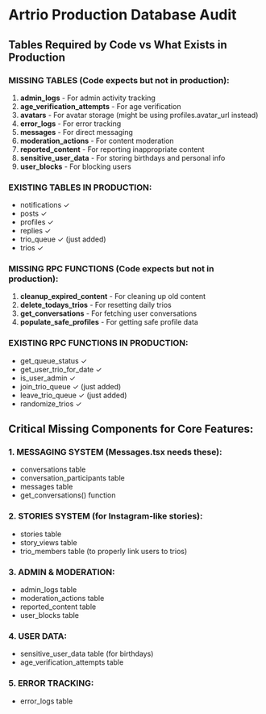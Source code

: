 # Artrio Production Database Audit

## Tables Required by Code vs What Exists in Production

### MISSING TABLES (Code expects but not in production):
1. **admin_logs** - For admin activity tracking
2. **age_verification_attempts** - For age verification
3. **avatars** - For avatar storage (might be using profiles.avatar_url instead)
4. **error_logs** - For error tracking
5. **messages** - For direct messaging
6. **moderation_actions** - For content moderation
7. **reported_content** - For reporting inappropriate content
8. **sensitive_user_data** - For storing birthdays and personal info
9. **user_blocks** - For blocking users

### EXISTING TABLES IN PRODUCTION:
- notifications ✓
- posts ✓
- profiles ✓
- replies ✓
- trio_queue ✓ (just added)
- trios ✓

### MISSING RPC FUNCTIONS (Code expects but not in production):
1. **cleanup_expired_content** - For cleaning up old content
2. **delete_todays_trios** - For resetting daily trios
3. **get_conversations** - For fetching user conversations
4. **populate_safe_profiles** - For getting safe profile data

### EXISTING RPC FUNCTIONS IN PRODUCTION:
- get_queue_status ✓
- get_user_trio_for_date ✓
- is_user_admin ✓
- join_trio_queue ✓ (just added)
- leave_trio_queue ✓ (just added)
- randomize_trios ✓

## Critical Missing Components for Core Features:

### 1. MESSAGING SYSTEM (Messages.tsx needs these):
- conversations table
- conversation_participants table  
- messages table
- get_conversations() function

### 2. STORIES SYSTEM (for Instagram-like stories):
- stories table
- story_views table
- trio_members table (to properly link users to trios)

### 3. ADMIN & MODERATION:
- admin_logs table
- moderation_actions table
- reported_content table
- user_blocks table

### 4. USER DATA:
- sensitive_user_data table (for birthdays)
- age_verification_attempts table

### 5. ERROR TRACKING:
- error_logs table